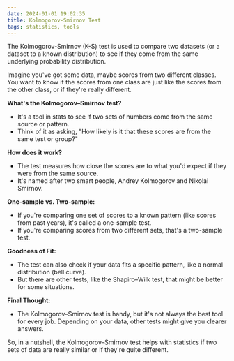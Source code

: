 ```yaml
---
date: 2024-01-01 19:02:35
title: Kolmogorov-Smirnov Test
tags: statistics, tools
---
```


The Kolmogorov-Smirnov (K-S) test is used to compare two datasets (or a dataset to a known distribution) to see if they come from the same underlying probability distribution.

Imagine you've got some data, maybe scores from two different classes. You want to know if the scores from one class are just like the scores from the other class, or if they're really different.

**What's the Kolmogorov–Smirnov test?**

- It's a tool in stats to see if two sets of numbers come from the same source or pattern.
- Think of it as asking, "How likely is it that these scores are from the same test or group?"

**How does it work?**

- The test measures how close the scores are to what you'd expect if they were from the same source.
- It's named after two smart people, Andrey Kolmogorov and Nikolai Smirnov.

**One-sample vs. Two-sample:**

- If you're comparing one set of scores to a known pattern (like scores from past years), it's called a one-sample test.
- If you're comparing scores from two different sets, that's a two-sample test.

**Goodness of Fit:**

- The test can also check if your data fits a specific pattern, like a normal distribution (bell curve).
- But there are other tests, like the Shapiro–Wilk test, that might be better for some situations.

**Final Thought:**

- The Kolmogorov–Smirnov test is handy, but it's not always the best tool for every job. Depending on your data, other tests might give you clearer answers.

So, in a nutshell, the Kolmogorov–Smirnov test helps with statistics if two sets of data are really similar or if they're quite different.